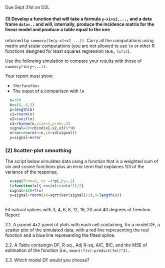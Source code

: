 Due Sept 31st on D2L


#### (1) Develop a function that will take a formula `y~x1+x2,...,` and a data frame `data=..` and will, internally, produce the incidence matrix for the linear model and produce a table equal to the one
returned by `summary(lm(y~x1+x2....))`. Carry all the computations using matrix and scalar computations (you are not allowed to use `lm` or other R functions designed for least squares regression (e.e., `lsfit`).

Use the following simulation to compare your results with those of `summary(lm(y~...))`.

Your report must show:
 - The function
 - The ouput of a comparison with `lm`

```r
  n=100
  b=c(4,-4,3)
  p=length(b)
  x1=rnorm(n)
  x2=runif(n)
  x3=rbinom(n,size=1,prob=.3)
  signal=20+cbind(x1,x2,x3)%*%b
  error=rnorm(n=n,sd=sd(signal))
  y=signal+error
```

### (2) Scatter-plot smoothing

The script below simulates data using a function that is a weighted sum of sin and cosine functions plus an error term that explaines 1/3 of the variance of the response.

```r
  x=seq(from=0, to =4*pi,by=.2)
  f=function(x){ cos(x)+sin(x*2)/2}
  signal=100+f(x)
  y=signal+rnorm(sd=sqrt(var(signal)/3),n=length(x))
  
```

Fit natural splines with 3, 4, 6, 8, 12, 16, 20 and 40 degrees of freedom. Report:

 2.1. A pannel 4x2 panel of plots with each cell containing, for a model DF, a scatter plot of the simulated data, with a red line representing the real function and a blue line representing the fitted spline.
 
 2.2. A Table containgin DF, R-sq., Adj R-sq, AIC, BIC, and the MSE of estimation of the function (i.e., `mean((f(x)-predict(fm))^2)`.
 
 2.3. Which model DF would you choose?
 
 
